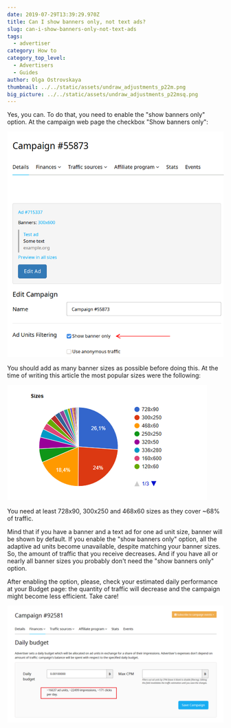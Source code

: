 ```yaml
---
date: 2019-07-29T13:39:29.970Z
title: Can I show banners only, not text ads?
slug: can-i-show-banners-only-not-text-ads
tags:
  - advertiser
category: How to
category_top_level:
  - Advertisers
  - Guides
author: Olga Ostrovskaya
thumbnail: ../../static/assets/undraw_adjustments_p22m.png
big_picture: ../../static/assets/undraw_adjustments_p22msq.png
---
```

Yes, you can. To do that, you need to enable the "show banners only" option. At the campaign web page the checkbox "Show banners only":

![Show banner(s) only](../../static/assets/banner_only.png "Show banner(s) only")

You should add as many banner sizes as possible before doing this. At the time of writing this article the most popular sizes were the following: 

![Baner sizes and stats](../../static/assets/снимок-экрана-101-.png "Baner sizes and stats")

You need at least 728x90, 300x250 and 468x60 sizes as they cover ~68% of traffic.

Mind that if you have a banner and a text ad for one ad unit size, banner will be shown by default. If you enable the "show banners only" option, all the adaptive ad units become unavailable, despite matching your banner sizes. So, the amount of traffic that you receive decreases. And if you have all or nearly all banner sizes you probably don't need the "show banners only" option.

After enabling the option, please, check your estimated daily performance at your Budget page: the quantity of traffic will decrease and the campaign might become less efficient. Take care!

![Estimated daily performance for campaign](../../static/assets/снимок-экрана-100-.png "Estimated daily performance for campaign")